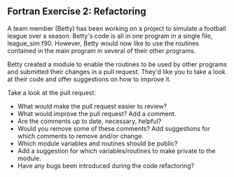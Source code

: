 ## Fortran Exercise 2: Refactoring 

A team member (Betty) has been working on a project to simulate
a football league over a season. Betty's code is all in one 
program in a single file, league_sim.f90. However, Betty would now like to use
the routines contained in the main program in several of their other programs.

Betty created a module to enable the routines to be used by other programs and
submitted their changes in a pull request. They'd like you to take a look at their code 
and offer suggestions on how to improve it.

Take a look at the pull request:

* What would make the pull request easier to review?
* What would improve the pull request? Add a comment.
* Are the comments up to date, necessary, helpful? 
* Would you remove some of these comments? Add suggestions for which comments to remove and/or change.
* Which module variables and routines should be public? 
* Add a suggestion for which variables/routines to make private to the module.
* Have any bugs been introduced during the code refactoring?
